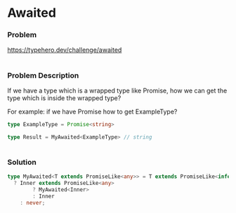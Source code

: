 # Awaited

### Problem

https://typehero.dev/challenge/awaited

#

### Problem Description

If we have a type which is a wrapped type like Promise, how we can get the type which is inside the wrapped type?

For example: if we have Promise<ExampleType> how to get ExampleType?


```ts
type ExampleType = Promise<string>

type Result = MyAwaited<ExampleType> // string
```

#

### Solution

```ts
type MyAwaited<T extends PromiseLike<any>> = T extends PromiseLike<infer Inner> 
  ? Inner extends PromiseLike<any> 
		? MyAwaited<Inner> 
		: Inner
	: never;
```


